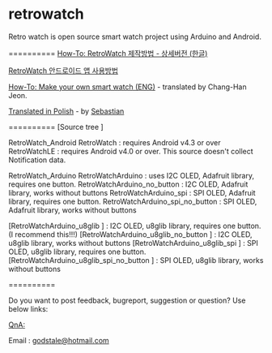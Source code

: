 retrowatch
==========

Retro watch is open source smart watch project using Arduino and Android.

==========
[How-To: RetroWatch 제작방법 - 상세버전 (한글)](http://www.hardcopyworld.com/ngine/aduino/index.php/archives/376)

[RetroWatch 안드로이드 앱 사용방법](http://www.hardcopyworld.com/ngine/android/index.php/archives/192)


[How-To: Make your own smart watch (ENG)](http://www.hardcopyworld.com/ngine/aduino/index.php/archives/670) - translated by Chang-Han Jeon.

[Translated in Polish](http://akademia.nettigo.pl/smartwatch/index.html) - by [Sebastian](http://akademia.nettigo.pl/)

==========
[Source tree ]

RetroWatch_Android
  RetroWatch : requires Android v4.3 or over
  RetroWatchLE : requires Android v4.0 or over. This source doesn't collect Notification data.

RetroWatch_Arduino
  RetroWatchArduino : uses I2C OLED, Adafruit library, requires one button.
  RetroWatchArduino_no_button : I2C OLED, Adafruit library, works without buttons
  RetroWatchArduino_spi : SPI OLED, Adafruit library, requires one button.
  RetroWatchArduino_spi_no_button : SPI OLED, Adafruit library, works without buttons
  
  [RetroWatchArduino_u8glib ]	: I2C OLED, u8glib library, requires one button. (I recommend this!!!)
  [RetroWatchArduino_u8glib_no_button ] : I2C OLED, u8glib library, works without buttons
  [RetroWatchArduino_u8glib_spi ] : SPI OLED, u8glib library, requires one button.
  [RetroWatchArduino_u8glib_spi_no_button ] : SPI OLED, u8glib library, works without buttons

==========

Do you want to post feedback, bugreport, suggestion or question? Use below links:

[QnA: ](http://www.hardcopyworld.com/gnuboard5/bbs/board.php?bo_table=qna)

Email : godstale@hotmail.com


